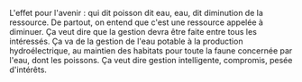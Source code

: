 
L'effet pour l'avenir : qui dit poisson dit eau, eau, dit diminution de la ressource. De partout, on entend que c'est une ressource appelée à diminuer. Ça veut dire que la gestion devra être faite entre tous les intéressés. Ça va de la gestion de l'eau potable à la production hydroélectrique, au maintien des habitats pour toute la faune concernée par l'eau, dont les poissons. Ça veut dire gestion intelligente, compromis, pesée d'intérêts.